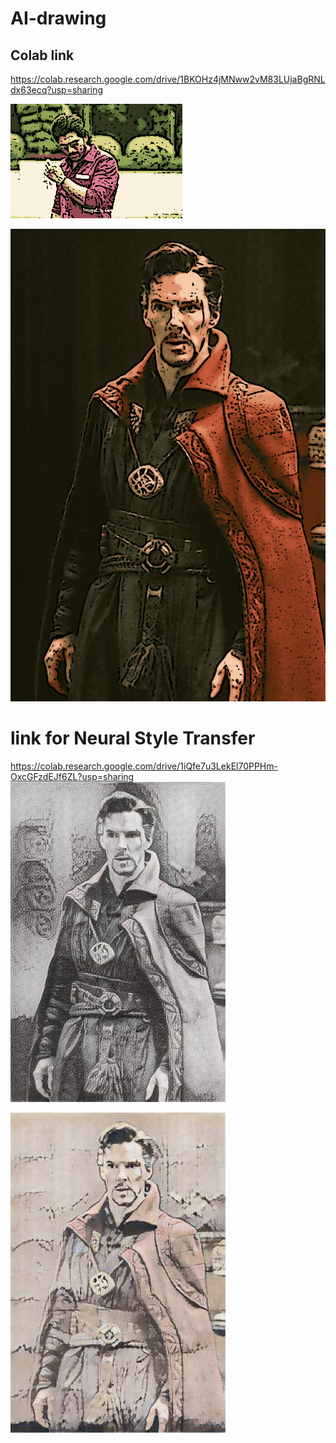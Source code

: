 # AI-drawing

## Colab link 
https://colab.research.google.com/drive/1BKOHz4jMNww2vM83LUjaBgRNLdx63ecq?usp=sharing

![](https://github.com/t-v-k-git/AI-drawing/blob/main/op1.png)

![](https://github.com/t-v-k-git/AI-drawing/blob/main/op2.png)


# link for Neural Style Transfer
https://colab.research.google.com/drive/1iQfe7u3LekEl70PPHm-OxcGFzdEJf6ZL?usp=sharing
![](https://github.com/t-v-k-git/AI-drawing/blob/main/op3.png)

![](https://github.com/t-v-k-git/AI-drawing/blob/main/ip4.png)
